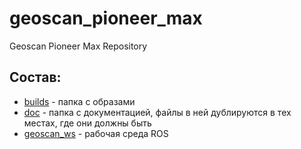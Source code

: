 # geoscan_pioneer_max
Geoscan Pioneer Max Repository

## Состав:
* [builds](https://github.com/IlyaDanilenko/geoscan_pioneer_max/tree/master/builds) - папка с образами
* [doc](https://github.com/IlyaDanilenko/geoscan_pioneer_max/tree/master/doc) - папка с документацией, файлы в ней дублируются в тех местах, где они должны быть
* [geoscan_ws](https://github.com/IlyaDanilenko/geoscan_pioneer_max/tree/master/geoscan_ws) - рабочая среда ROS